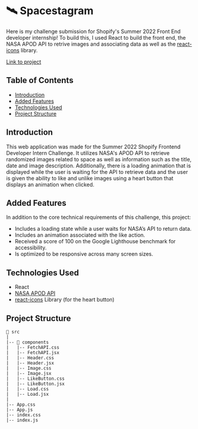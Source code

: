 # 🛰️ Spacestagram
 
Here is my challenge submission for Shopify's Summer 2022 Front End developer internship! To build this, I used React to build the front end, the NASA APOD API to retrive images and associating data as well as the [react-icons](https://www.npmjs.com/package/react-icons) library.
 
 [Link to project](https://spacestagram-summer22.netlify.app/)
 
 ## Table of Contents
- [Introduction](#introduction)
- [Added Features](#added-features)
- [Technologies Used](#technologies-used)
- [Project Structure](#project-structure)



## Introduction

This web application was made for the Summer 2022 Shopify Frontend Developer Intern Challenge. It utilizes NASA's APOD API to retrieve randomized images related to space as well as information such as the title, date and image description. Additionally, there is a loading animation that is displayed while the user is waiting for the API to retrieve data and the user is given the ability to like and unlike images using a heart button that displays an animation when clicked.

## Added Features

In addition to the core technical requirements of this challenge, this project:

- Includes a loading state while a user waits for NASA’s API to return data.
- Includes an animation associated with the like action.
- Received a score of 100 on the Google Lighthouse benchmark for accessibility.
- Is optimized to be responsive across many screen sizes.


## Technologies Used
- React
- [NASA APOD API](https://api.nasa.gov/)
- [react-icons](https://www.npmjs.com/package/react-icons) Library (for the heart button)

## Project Structure
```
📁 src
|
|-- 📁 components
|   |-- FetchAPI.css
|   |-- FetchAPI.jsx
|   |-- Header.css
|   |-- Header.jsx
|   |-- Image.css
|   |-- Image.jsx
|   |-- LikeButton.css
|   |-- LikeButton.jsx
|   |-- Load.css
|   |-- Load.jsx
|   
|-- App.css
|-- App.js
|-- index.css
|-- index.js
```





 


